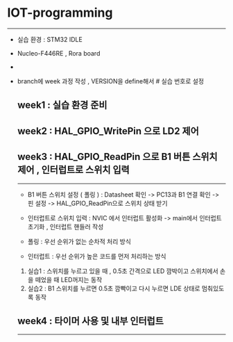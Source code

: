 # IOT-programming
-------------------------------------------------

- 실습 환경 : STM32 IDLE
- Nucleo-F446RE , Rora board
- 
- branch에 week 과정 작성 , VERSION을 define해서 # 실습 번호로 설정 

  ## week1 : 실습 환경 준비

  ## week2 : HAL_GPIO_WritePin 으로 LD2 제어

  ## week3 : HAL_GPIO_ReadPin 으로 B1 버튼 스위치 제어 , 인터럽트로 스위치 입력
  ------------------------------------------------------
  - B1 버튼 스위치 설정 ( 폴링 ) : Datasheet 확인 -> PC13과 B1 연결 확인 -> 핀 설정 -> HAL_GPIO_ReadPin으로 스위치 상태 받기
  - 인터럽트로 스위치 입력 : NVIC 에서 인터럽트 활성화 -> main에서 인터럽트 초기화 , 인터럽트 핸들러 작성
 
  - 폴링 : 우선 순위가 없는 순차적 처리 방식
  - 인터럽트 : 우선 순위가 높은 코드를 먼저 처리하는 방식
 
  1. 실습1 : 스위치를 누르고 있을 때 , 0.5초 간격으로 LED 깜박이고
              스위치에서 손을 떼었을 때 LED꺼지는 동작 
  2. 실습2 : B1 스위치를 누르면 0.5초 깜빡이고
              다시 누르면 LDE 상태로 멈춰있도록 동작

  ## week4 : 타이머 사용 및 내부 인터럽트
  -------------------------------------------------
